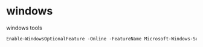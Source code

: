 # windows
windows tools

```ps1
Enable-WindowsOptionalFeature -Online -FeatureName Microsoft-Windows-Subsystem-Linux
```

